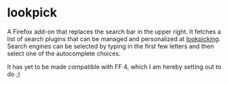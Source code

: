# lookpick
A Firefox add-on that replaces the search bar in the upper right. It fetches a list of search plugins that can be managed and personalized at [lookpicking](http://lookpicking.com). Search engines can be selected by typing in the first few letters and then select one of the autocomplete choices.

It has yet to be made compatible with FF 4, which I am hereby setting out to do ;)
